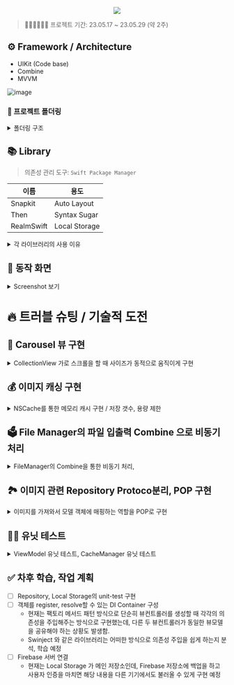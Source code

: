 <p align="center"><img src="https://github.com/qwerty3345/ios-closet-app/assets/59835351/f178579f-666d-48eb-b356-ea4e9bd8600b"></p>

> 🏃🏻🏃🏻‍♂️💨 프로젝트 기간: 23.05.17 ~ 23.05.29 (약 2주)

## ⚙️ Framework / Architecture

- UIKit (Code base)
- Combine
- MVVM

![image](https://github.com/qwerty3345/ios-closet-app/assets/59835351/beff5976-13e0-45d4-9769-3812d3814317)


### 📂 프로젝트 폴더링
<details>
<summary>폴더링 구조</summary>

```
├── Application
│   ├── AppDelegate.swift
│   ├── SceneDelegate.swift
│   └── DIContainer.swift
├── Data
│   ├── Model
│   │   ├── ClothesEntity.swift
│   │   ├── CoreDataModels.xcdatamodeld
│   │   │   └── CoreDataModels.xcdatamodel
│   │   │       └── contents
│   │   └── StyleEntity.swift
│   ├── Repository
│   │   ├── Common
│   │   │   ├── ImageFetchableRepository.swift
│   │   │   └── RepositoryError.swift
│   │   ├── StyleRepository.swift
│   │   └── ClothesRepository.swift
│   └── Storage
│       ├── ImageFileStorage.swift
│       └── RealmStorage.swift
├── Model
│   ├── Protocol
│   │   └── ImagableModel.swift
│   ├── Clothes.swift
│   ├── ClothesCategory.swift
│   ├── ClothesList.swift
│   ├── SortBy.swift
│   ├── Style.swift
│   └── WeatherType.swift
├── Utils
│   ├── Extensions
│   ├── HapticManager.swift
│   ├── ImageCacheManager.swift
│   └── PhotoPicker.swift
├── View
│   ├── Protocol
│   │   ├── Highlightable.swift
│   │   ├── ReusableView.swift
│   │   └── ShadowableCellType.swift
│   ├── Clothes
│   │   ├── AddClothesCell.swift
│   │   ├── CarouselFlowLayout.swift
│   │   ├── ClothesCarouselCell.swift
│   │   ├── ClothesCategoryHeaderView.swift
│   │   ├── ClothesCell.swift
│   │   ├── ClothesDetail
│   │   │   ├── AddPhotoButton.swift
│   │   │   ├── ClothesCategoryPickerView.swift
│   │   │   └── PhotoHandlingView.swift
│   │   └── Filter
│   │       ├── FilterCell.swift
│   │       └── FilterTitleHeaderView.swift
│   ├── Home
│   │   └── InfoView.swift
│   └── Style
│       ├── StyleAddClothesCell.swift
│       ├── StyleCell.swift
│       └── StyleDetailCell.swift
├── ViewController
│   ├── MainTabBarController.swift
│   ├── HomeController.swift
│   ├── Clothes
│   │   ├── ClothesController.swift
│   │   ├── ClothesDetailController.swift
│   │   └── ClothesFilterController.swift
│   └── Style
│       ├── StyleAddClothesController.swift
│       ├── StyleController.swift
│       └── StyleDetailController.swift
└── ViewModel
    ├── ClothesDetailViewModel.swift
    ├── ClothesViewModel.swift
    ├── StyleDetailViewModel.swift
    └── StyleViewModel.swift
```
</details>

## 📚 Library

> 의존성 관리 도구: `Swift Package Manager`
> 

| 이름 | 용도 |
| --- | --- |
| Snapkit | Auto Layout |
| Then | Syntax Sugar |
| RealmSwift | Local Storage |

<details>
<summary>각 라이브러리의 사용 이유</summary>
  
### 🫰 Snapkit

- Code UI 구현 시 중복된 코드를 줄이고 더 명시적으로 레이아웃을 잡기 위해 사용하였습니다.

### ✨ Then

- 주로 UI Component를 초기화할 때 작성하는 즉시 실행 클로저의 보일러플레이트를 줄이기 위해 사용하였습니다.

```swift
// 이런 형태의 클로저 즉시 실행 코드를
let label1: UILabel = {
  let label = UILabel()
  label.text = "레이블"
  return label
}()

// 이렇게 간단히 작성할 수 있었습니다.
let label2 = UILabel().then {
  $0.text = "레이블"
}
```

### 💽 RealmSwift

- 로컬 저장을 위해 사용하였습니다.
- 비교적 간단한 코드로 구현, 유지보수 할 수 있다는 장점과, 
  SQLite, CoreData와 비교해서 속도가 빠르다는 장점이 있어 선택하였습니다.
![realm](https://github.com/qwerty3345/ios-closet-app/assets/59835351/6a1a658f-695b-4151-9891-c10d7d168853)

- 단점: 하나의 스레드에서 작업해야 합니다. (충돌이 발생할 수 있습니다.)
</details>
  
## 📱 동작 화면

<details>
<summary>Screenshot 보기</summary>

> 초기 실행

![초기실행_홈화면](https://github.com/qwerty3345/ios-closet-app/assets/59835351/815b7671-eeb3-4ee6-ba39-89f32a8287c5)

> 옷 목록 - 사용자가 저장한 옷들을 가져와서 Carousel형태로 보여줍니다.

![옷_목록_화면](https://github.com/qwerty3345/ios-closet-app/assets/59835351/3059c254-e3f8-4abf-8c12-b6dac2c2014f)

> 옷 필터 검색 - 정렬/카테고리 등 필터를 적용해서 검색할 수 있습니다.

![옷_필터검색_화면](https://github.com/qwerty3345/ios-closet-app/assets/59835351/0ba0413c-f6d9-4764-8f13-f8c8385a71d2)

> 옷 상세보기/편집 - 옷 정보를 자세히 조회하거나 편집 / 추가 할 수 있습니다.

![옷_상세보기_추가_화면](https://github.com/qwerty3345/ios-closet-app/assets/59835351/bfe359bf-d1d9-4280-a069-512f01341b25)

> 옷 추가 카메라 권한 - 옷 추가 시 카메라를 선택하면 유저에게 카메라 권한을 요청하고, 권한이 없으면 설정 화면으로 이동하게 유도합니다.

![옷_추가_카메라_권한](https://github.com/qwerty3345/ios-closet-app/assets/59835351/e05b7868-d8d1-4077-9ed4-c7c87d98b2f3)

> 스타일 목록 - 사용자가 저장한 스타일을 가져와서 보여줍니다.

![스타일_목록_화면](https://github.com/qwerty3345/ios-closet-app/assets/59835351/0e643e6d-bfec-4266-bd37-00dc7e869257)

> 스타일 상세보기/편집 - 각 카테고리의 옷을 스타일에 편집 / 추가 할 수 있습니다.

![스타일_상세_화면](https://github.com/qwerty3345/ios-closet-app/assets/59835351/258cef4c-68c1-4756-a962-5db2b50a15ea)

> 삭제 기능 (메뉴) - 옷과 스타일을 각각 꾹 눌러서 삭제할 수 있습니다.

![삭제_기능](https://github.com/qwerty3345/ios-closet-app/assets/59835351/d12484ac-063a-4f70-ac06-e8668ba1aa67)

</details>


# 🔥 트러블 슈팅 / 기술적 도전

## 🎠 Carousel 뷰 구현

<details>
<summary>CollectionView 가로 스크롤을 할 때 사이즈가 동적으로 움직이게 구현</summary>

### 배경
    
> 이런 형태의 Carousel View를 구현해야 했음
> ![image](https://github.com/qwerty3345/ios-closet-app/assets/59835351/4c468ca4-a24c-4a5c-b6d9-8444dabf5f90)

- 초기엔 컬렉션뷰의 컴포지셔널 레이아웃으로 구성하였으나, 특정 셀의 크기를 키우며 자연스럽게 애니메이션을 주는 커스텀을 하기가 쉽지 않았음.
    - orthogonal 방식으로 툭툭 다음으로 넘어가게 구현하는 것은 쉬웠지만, 사용자의 스크롤에 따라 사이즈를 자연스럽게 키우고 줄이는 형태의 구현이 쉽지 않았음. 
    > CompositionalLayout에서 `contentOffset`와, 사이즈를 조절할 중앙에 있는 `cell`을 정확히 가져오는 것을 실패함. 
    
### 1차 구현
- FlowLayout을 커스텀해서 사용하기로 결정. Library 를 해체해보면서 필요한 부분만 뽑아서 따로 CarouselFlowLayout이라는 Custom Class 를 만듬
    - [UPCarouselFlowLayout](https://github.com/zepojo/UPCarouselFlowLayout) 을 참고
- 전체의 틀을 보면 각 상의/하의/… 의 섹션의 가로 스크롤 형태가 반복 되기에 컬렉션뷰의 셀로 구성하고
해당 셀 내부에 가로로 Carousel 레이아웃의 컬렉션뷰가 들어가 있는 중첩 컬렉션뷰의 형태
![EasyCloset 관련 001](https://github.com/qwerty3345/ios-closet-app/assets/59835351/3f650c9a-3218-4388-981d-9ee426fcaaec)

<details>
<summary>CaroselFlowLayout 코드</summary>
    
```swift
final class CarouselFlowLayout: UICollectionViewFlowLayout {
  
  private var sideItemScale: CGFloat = 0.6
  private var spacing: CGFloat = 40
  
  // collectionView의 크기
  private var size: CGSize = .zero
  
  // 처음 컬렉션 뷰가 나타날 때 호출되거나 레이아웃을 명시적 혹은 암묵적으로 무효화했을 때 호출
  override func prepare() {
    super.prepare()

    let currentSize = collectionView?.bounds.size ?? .zero
    if currentSize != size {
      self.setupCollectionView()
      self.updateLayout()
      self.size = currentSize
    }
  }
  
  private func setupCollectionView() {
    guard let collectionView = collectionView else { return }
    // 컬렉션뷰의 스크롤 감속 속도를 설정
    if collectionView.decelerationRate != .fast {
      collectionView.decelerationRate = .fast
    }
  }
  
  private func updateLayout() {
    guard let collectionView = collectionView else { return }
    
    let collectionSize = collectionView.bounds.size
    
    let horizontalInset = (collectionSize.width - self.itemSize.width) / 2
    self.sectionInset = UIEdgeInsets.init(top: 0, left: horizontalInset,
                                          bottom: 0, right: horizontalInset)
    
    let scaledItemOffset = (self.itemSize.width - self.itemSize.width * self.sideItemScale) / 2
    self.minimumLineSpacing = self.spacing - scaledItemOffset
  }
  
  // 매번 레이아웃을 업데이트 하도록 설정 (기본값은 false)
  override func shouldInvalidateLayout(forBoundsChange newBounds: CGRect) -> Bool {
    return true
  }
  
  // 각 아이템의 레이아웃 속성
  override func layoutAttributesForElements(in rect: CGRect) -> [UICollectionViewLayoutAttributes]? {
    return super.layoutAttributesForElements(in: rect)?.compactMap { self.transform($0) }
  }
  
  // 각 아이템의 레이아웃 속성 변환
  private func transform(_ attributes: UICollectionViewLayoutAttributes) -> UICollectionViewLayoutAttributes {
    guard let collectionView = self.collectionView else { return attributes }
    
    let contentOffsetX = collectionView.contentOffset.x
    let normalizedCenter = attributes.center.x - contentOffsetX
    
    let maxDistance = self.itemSize.width + self.minimumLineSpacing
    // 아이템의 중앙과 컬렉션 뷰의 중앙 사이의 거리를 계산
    let distance = min(abs(collectionView.center.x - normalizedCenter), maxDistance)
    let ratio = (maxDistance - distance) / maxDistance // 거리에 따른 scale 비율
    
    // 거리에 따라 아이템의 스케일(비율로) 계산
    let scale = ratio * (1 - self.sideItemScale) + self.sideItemScale
    attributes.alpha = 1
    // 아이템의 크기와 위치 변형
    attributes.transform3D = CATransform3DScale(CATransform3DIdentity, scale, scale, 1)
    attributes.zIndex = Int(scale * 10)
    
    return attributes
  }
  
  // 스크롤이 끝나려는 시점에 호출, 스크롤이 멈출 위치를 제어
  override func targetContentOffset(forProposedContentOffset proposedContentOffset: CGPoint,
                                    withScrollingVelocity velocity: CGPoint) -> CGPoint {
    guard let collectionView = collectionView,
          collectionView.isPagingEnabled == false,
          let layoutAttributes = self.layoutAttributesForElements(in: collectionView.bounds) else {
      return super.targetContentOffset(forProposedContentOffset: proposedContentOffset)
    }
    
    let midSide = collectionView.bounds.size.width / 2
    // 컬렉션뷰의 중앙지점에 제안된 오프셋의 중앙 지점을 더해 새로운 중앙 지점을 계산
    let proposedContentOffsetCenter = proposedContentOffset.x + midSide
    
    let closest = layoutAttributes.min {
      abs($0.center.x - proposedContentOffsetCenter) < abs($1.center.x - proposedContentOffsetCenter)
    } ?? UICollectionViewLayoutAttributes()

    let targetContentOffset = CGPoint(x: floor(closest.center.x - midSide), y: proposedContentOffset.y)
    
    return targetContentOffset
  }
}
```       

</details>
                                                                      
### 2차 문제 상황
- 기존의 FlowLayout을 커스텀한 버전도 동작은 잘 되었지만, 중첩 컬렉션뷰의 특성 상 코드의 흐름이 알기 어려워지고 컬렉션뷰 -> 셀 -> 컬렉션뷰 -> 셀 의 형태였기 때문에 데이터의 흐름도 깊어지는 단점이 발생했음
- 이전에는 Compositional Layout 으로 구현하려다 실패한 Carousel 구현을 다시 한 번 시도 해 보기로 결정
  > 포기 지점: Compositional Layout 으로는 중첩 형태를 구현해서 contentOffset을 출력해도 x축의 좌표를 알아낼 수 없었음. 
- Compositional Layout은 비교적 최근에 공개된 API이기 때문에 Reference를 찾기 어려웠음.
- 그러다 `visibleItemsInvalidationHandler` 를 알게 되어서 다시 한 번 도전함
    > 공식문서: A closure called before each layout cycle to allow modification of the items in the section immediately before they’re displayed.
    > 항목이 표시되기 직전에 섹션의 항목을 수정할 수 있도록 각 레이아웃 주기 전에 호출되는 클로저입니다.
    > https://developer.apple.com/documentation/uikit/nscollectionlayoutsection/3199096-visibleitemsinvalidationhandler

## 최종 구현 - CompositionalLayout에 적용
- 아래와 같이 `visibleItemsInvalidationHandler` 에 적용함으로서 offset를 가져올 수 있었고, 
- 현재 표시되고 있는 visibleItems의 정보를 가져옴으로서 셀 아이템들의 중심부로부터의 거리를 계산 해 tranform을 적용할 수 있었음.
- 덕분에 중첩 컬렉션뷰를 사용하지 않을 수 있어 Carousel의 행에 해당했던 CarouselCell를 삭제할 수 있었고, 뷰간 데이터의 흐름이 명확해지는 장점이 발생.

![EasyCloset 관련 003](https://github.com/qwerty3345/ios-closet-app/assets/59835351/88ccc209-dacf-4b00-94d9-6ffcf3e38998)
    
```swift 
 /// Carousel 을 적용하기 위해 셀 아이템에 중심부 부터의 거리를 계산 해 transform 을 적용
private func setupCollectionViewCarousel(to section: NSCollectionLayoutSection) {
  section.visibleItemsInvalidationHandler = { visibleItems, offset, environment in
    
    // 헤더가 아닌 셀 아이템들
    let cellItems = visibleItems.filter {
      $0.representedElementKind != UICollectionView.elementKindSectionHeader
    }
    let containerWidth = environment.container.contentSize.width
    
    cellItems.forEach { item in
      let itemCenterRelativeToOffset = item.frame.midX - offset.x
      
      // 셀이 컬렉션 뷰의 중앙에서 얼마나 떨어져 있는지
      let distanceFromCenter = abs(itemCenterRelativeToOffset - containerWidth / 2.0)
      
      // 셀이 커지고 작아질 때의 최대 스케일, 최소 스케일
      let minScale: CGFloat = 0.7
      let maxScale: CGFloat = 1.0
      let scale = max(maxScale - (distanceFromCenter / containerWidth), minScale)
      
      item.transform = CGAffineTransform(scaleX: scale, y: scale)
    }
  }
}
```

</details>

## 💰 이미지 캐싱 구현

<details>
<summary>NSCache를 통한 메모리 캐시 구현 / 저장 갯수, 용량 제한</summary>

### 배경
- 이미지 로딩 프로세스는 아래와 같음
    1. id값을 바탕으로 메모리 Cahche 에서 이미지를 가져오려고 시도
        - 있으면 → return
    2. 없으면 FileManager 에서 download 하고 return
        - 동시에 메모리 Cache에 저장
- 초기에 아래 코드처럼 단순히 Image Caching 매니저를 구현하였으나, 문제점이 떠오름
- NSCache가 내부적으로 처리를 해주겠지만, 혹시나 캐싱으로 저장되는 이미지가 너무 크거나 저장되는 이미지의 갯수가 너무 많다면?
- NSCache가 알아서 삭제해주는 정책이 있다고는 하지만 메모리를 불필요하게 사용하는 상황이 발생하지 않을까?
- 아주 큰 용량의 이미지로 테스트 해본 결과, 앱이 허용하는 메모리 까지는 거의 끝없이 저장함.
    
```swift 
final class ImageCacheManager {
  
  // MARK: - Singleton
  static let shared = ImageCacheManager()
  
  private init() { }
  
  // MARK: - Properties
  
  private let cache = NSCache<NSString, UIImage>()
  
  // MARK: - Public Methods
  
  func get(for key: String) -> UIImage? {
    cache.object(forKey: key as NSString)
  }
  
  func store(_ value: UIImage, for key: String) {
    cache.setObject(value, forKey: key as NSString)
  }
  
}
```

> NSCache에 대해 좀 더 깊이 학습하며 리팩터링 하기로 결정함

### 문제 해결을 위한 NSCache에 대한 학습
1. Thread Safe 할까? 
- Thread Safe 하다!
> 출처: 공식문서
> You can add, remove, and query items in the cache from different threads without having to lock the cache yourself.

    
2. NSCache 의 내부는 어떻게 생겼을까?
- 공식 문서의 내용 만으로는 이해에 한계가 있어 Swift Foundation 의 NSCache 코드를 뜯어봄
> 출처: https://github.com/apple/swift-corelibs-foundation/blob/main/Sources/Foundation/NSCache.swift
> 
- 내부적으로 NSLock을 사용해서 lock, unlock 을 해주기 때문에 thread safe 했던 것
```swift
open class NSCache<KeyType : AnyObject, ObjectType : AnyObject> : NSObject {
    private var _entries = Dictionary<NSCacheKey, NSCacheEntry<KeyType, ObjectType>>()
    private let _lock = NSLock()
    private var _totalCost = 0
    private var _head: NSCacheEntry<KeyType, ObjectType>?
```
- 또한 딕셔너리를 사용하지만, 내부의 `_entries` 의 value 인 `NSCacheEntry` 를 살펴보면 prev, next 를 가지는 `linkedList` 형태로 이루어져 있음! 

```swift
private class NSCacheEntry<KeyType : AnyObject, ObjectType : AnyObject> {
    var key: KeyType
    var value: ObjectType
    var cost: Int
    var prevByCost: NSCacheEntry?
    var nextByCost: NSCacheEntry?
    init(key: KeyType, value: ObjectType, cost: Int) {
        self.key = key
        self.value = value
        self.cost = cost
    }
}
```

3. NSCache가 딕셔너리와 다르게 키 값을 복사하지 않는다는 말에 대해?
- 이 부분도 의문이 들었지만, 내부 코드를 뜯어보니 조금은 이해되었음.
- 복사하지 않고 참조한다 = 참조 타입만 사용할 수 있다 = AnyObject로 구현해야 한다
- 그래서 key로 struct 타입인 String, Int 등은 사용하지 못하기에 브릿징을 통해 NSString 등으로 키값을 지정해줘야 했던 것.

```swift
open class NSCache<KeyType : **AnyObject**, ObjectType : AnyObject> : NSObject {
```

```swift
open func setObject(_ obj: ObjectType, forKey key: KeyType, cost g: Int) {
    let g = max(g, 0) // costLimit을 지정하지 않으면 기본은 0임.
    let keyRef = NSCacheKey(key)
```

```swift
fileprivate class NSCacheKey: NSObject {
    var value: AnyObject
    init(_ value: AnyObject) {
        self.value = value
        super.init()
    }
```

- 참조 타입 키값을 wrapping 하는 방식으로 NSCacheKey 로 저장하는 것을 알 수 있었음.

	
4. countLimit, totalCostLimit
- countLimit으로 저장 갯수의 제한을 줄 수 있고,totalCostLimit으로 저장의 비용의 가중치를 부여해 특정 비용만큼 저장될 수 있게 할 수 있음.
주의해야 할 점은, 해당 수치들로 줄 수 있는 제약은 imprecise/not strict 정확하지 않을 수 있다라고 되어 있었고,
또한 저장 시 cost를 지정 해 주지 않으면 totalCostLimit를 지정했더라도 기본 cost는 0이기 때문에 적용되지 않는 문제가 있을 수 있음.

```swift 
open class NSCache<KeyType : AnyObject, ObjectType : AnyObject> : NSObject {

  private var _totalCost = 0

  open var totalCostLimit: Int = 0 // limits are imprecise/not strict
  open var countLimit: Int = 0 // limits are imprecise/not strict

  
  open func setObject(_ obj: ObjectType, forKey key: KeyType) {
    setObject(obj, forKey: key, cost: 0)
  }
  
  open func setObject(_ obj: ObjectType, forKey key: KeyType, cost g: Int) {
    let g = max(g, 0)
    let keyRef = NSCacheKey(key)
```

5. 캐싱이 지워지는 것에 대한 체크
> 갯수 제한, 용량 제한을 구현한 `ImageCacheManager` 에 해당 방식으로 캐싱이 삭제되는 것을 확인할 수 있었음.

```swift
extension ImageCacheManager: NSCacheDelegate {
  func cache(_ cache: NSCache<AnyObject, AnyObject>, willEvictObject obj: Any) {
    print("\(obj as? UIImage) 정보가 캐시에서 지워진다.")
  }
}
```

### 결국 내린 결론,

갯수에 대한 제한은 줄 수 있음. 
또한, 저장되는 각 이미지에 용량에 따라 차등적인 CostLimit을 줌으로서 
각 데이터나 총 저장되는 용량에 대한 제한을 간접적으로 줄 수 있음. 

```swift
open var totalCostLimit: Int = 0 // limits are imprecise/not strict
```

주석에 달려있듯이 정확하진 않다고 하긴 하지만, 사용해볼 수 있을 것 같다!

### 최종 구현
- 최종 리팩터링한 ImageCacheManager
- countLimit, totalCostLimit를 통해 캐싱 갯수 제한과 저장 용량 제한을 주었음

```swift
final class ImageCacheManager {
  
  // MARK: - Constants
  
  private enum Constants {
    static let initialByteLimit = 200 * megaByteUnit // 초기 제약: 200메가바이트
    static let kiloByteUnit = 1024
    static let megaByteUnit = 1024 * 1024
  }
  
  // MARK: - Singleton
  
  static let shared = ImageCacheManager()
  
  private init() {
    cache.countLimit = countLimit
    cache.totalCostLimit = byteLimit
  }
  
  // MARK: - Properties
  
  private let cache = NSCache<NSString, UIImage>()
  
  // 총 100개 까지만 캐싱함
  var countLimit = 100 {
    didSet { cache.countLimit = countLimit }
  }
  // 메모리 캐싱 시의 용량 제약 (기본값: 200메가바이트)
  var byteLimit: Int = Constants.initialByteLimit {
    didSet { cache.totalCostLimit = byteLimit }
  }
  var megaByteLimit: Int {
    get { byteLimit / Constants.megaByteUnit }
    set { byteLimit = newValue * Constants.megaByteUnit }
  }
  var kiloByteLimit: Int {
    get { byteLimit / Constants.kiloByteUnit }
    set { byteLimit = newValue * Constants.kiloByteUnit }
  }
  
  // MARK: - Public Methods
  
  func get(for id: UUID) -> UIImage? {
    cache.object(forKey: id.uuidString as NSString)
  }
  
  func store(_ value: UIImage, for id: UUID) {
    let bytesOfImage = value.pngData()?.count ?? 0
    cache.setObject(value, forKey: id.uuidString as NSString, cost: bytesOfImage)
  }
  
  func removeAll() {
    cache.removeAllObjects()
  }
}
```

> 테스트 결과 아쉬운 점은, UIImage 의 실제 이미지 사이즈를 측정하는 것이 쉽지 않았음.
> 
- 처음엔`jpegData(compressionQuality: 1.0).count` 으로 측정 했는데, jpeg 으로 변환 한 후의 data 사이즈를 측정하는 것이기에 실제 데이터 자체의 용량과는 차이가 있었음.
- 콜라쥬 등을 처리하기 위해 배경 색상을 날려줘야 하기 때문에,
이미지 저장을 png 로 해야 해서 png 로 저장하고 png 로 이미지 데이터를 계산하니 어느 정도 일치 해서 구현을 끝냄

> 주의해야 할 점은, cost를 지정하지 않으면 기본 값은 0 이기 때문에 costLimist 을 걸어주더라도 저장할 때 setObject에서 cost 를 지정하지 않는다면 무한히 캐싱이 저장될 수 있다.
> 
- NSCache는 캐시 히트에 따른 처리까지는 제공하지 않지만, 애초에 디스크 캐싱이 아닌, 메모리 캐싱이기에 더 가벼운 관점으로 접근해도 별 문제 없다고 판단됐음
</details>
    
## 🗳️ File Manager의 파일 입출력 Combine 으로 비동기 처리

<details>
<summary>FileManager의 Combine을 통한 비동기 처리, </summary>

### 배경
- 사용자가 추가한 옷의 이미지를 로컬에 파일로 저장하기 위해 FileManager를 사용
- 아래와 같이 처음에 구현한 FileManger 코드에서는 이미지를 가져올 때 파일 입출력을 main Thread 에서 그냥 돌리고 있었음
- 이미지가 크거나, 여러 요청이 동시 다발적으로 들어오게 되면 경우에는 문제가 발생할 수 있을 것이라 판단

```swift!
func save(image: UIImage, id: UUID) throws {
  guard let data = image.pngData(),
        let filePath = filePath(of: id) else { return }
  try data.write(to: filePath)
}

func load(withID id: UUID) -> UIImage? {
  guard let filePath = filePath(of: id) else { return nil }
  do {
    let data = try Data(contentsOf: filePath)
    return UIImage(data: data)
  } catch {
    return nil
  }
}
...
```

### 1차 리팩터링 - Completion Handler 방식으로 변경

- DispatchQueue의 global() 큐를 통해 백그라운드 스레드에서 돌리고, 결과값을 completion Handler 에서 처리하게끔 변경함
- write 작업은 `qos: .utility` 로 지시하고, read 작업은 기본 qos로 지시함

```swift
func save(image: UIImage, id: UUID, completion: ((FileManagerError?) -> Void)? = nil) {
    guard let data = image.pngData(),
          let filePath = filePath(of: id) else { return }

    DispatchQueue.global(qos: .utility).async {
      do {
        try data.write(to: filePath)
        completion?(nil)
      } catch {
        completion?(.failToWrite(error: error))
      }
    }
  }

  func load(withID id: UUID, completion: @escaping (UIImage?) -> Void) {
    guard let filePath = filePath(of: id) else {
      completion(nil)
      return
    }

    DispatchQueue.global().async {
      do {
        let data = try Data(contentsOf: filePath)
        let image = UIImage(data: data)
        completion(image)
      } catch {
        completion(nil)
      }
    }
  }
...
```

### 2차 문제 발생
- 그러나 이렇게 활용한다면… 데이터 배열을 받아와서 각각의 데이터에 이미지를 매핑해주고, 여러 이미지의 로딩이 다 완료되었을 때의 시점에 대해 completion 처리를 하기 위해서 아래와 같이 복잡하게 로직을 작성해야 했음.
    > DispatchGroup을 이용해서, 모든 비동기 작업이 완료되었을 때 completion을 호출하도록 처리.
- 이렇게 했을 때는 기존의 ViewModel 에서 사용자 입력 이벤트에 대해 Combine으로 바인딩 한 부분과도 잘 맞지 않고, 코드가 직관적이지 않아지는 단점이 발생함.
    > Combine으로 리팩터링 해보기로 결정

```swift
// Repository 에서 Clothes 목록을 가져오는 메서드
func fetchClothesList(completion: @escaping (ClothesList?) -> Void) {
    guard let realm = realm else {
      completion(nil)
      return
    }
 
    // Realm 에서 먼저 데이터를 가져오고,
    let clothesEntities = realm.objects(ClothesEntity.self)
    var clothesList = ClothesList(clothesByCategory: [:])

    let dispatchGroup = DispatchGroup()
    let serialQueue = DispatchQueue(label: "serialQueue")

    clothesEntities.forEach { entity in
      var model = entity.toModelWithoutImage()

      dispatchGroup.enter()

      // 각각의 옷 모델에 image를 매핑해준다.
      ImageFileStorage.shared.load(withID: model.id) { image in
        if let image = image {
          model.image = image
        }
        // 딕셔너리에 동시 접근 때문에 발생하는 문제를 serialQueue로 방지
        serialQueue.async {
          clothesList.clothesByCategory[model.category, default: []].append(model)
        }
        dispatchGroup.leave()
      }
    }

    // 모든 이미지의 로딩이 완료된 시점을 dispatchGroup으로 notify 함.
    dispatchGroup.notify(queue: .main) {
      completion(clothesList)
    }
  }
```

### 2차 리팩터링 - Combine 으로 리팩터링

1. 이미지를 로컬 파일에서 가져오는 로직을 Combine으로 구현
> Future를 사용한 이유: 한 번 값을 내밷고 바로 종료되는 것이 적합한 동작이라 판단했기 때문에.
> 공식문서: `A publisher that eventually produces a single value and then finishes or fails.`

```swift 
// ImageFileManager 의 이미지를 로딩하는 부분을 Combine으로 리팩터링
func load(withID id: UUID) -> AnyPublisher<UIImage, FileManagerError> {
return Future { promise in
  guard let filePath = self.filePath(of: id) else {
    promise(.failure(.invalidFilePath))
    return
  }

  do {
    let data = try Data(contentsOf: filePath)
    guard let image = UIImage(data: data) else {
      promise(.failure(.invalidData))
      return
    }
    promise(.success(image))
  } catch {
    promise(.failure(.failToWrite(error: error)))
  }
}
.receive(on: DispatchQueue.global())
.eraseToAnyPublisher()
}
```

2. Storage에서 모델을 가져오고 이미지를 매핑하는 로직 Combine으로 리팩터링
- `realm` 에서 먼저 entity 를 로딩하여 model 로 매핑 한 후, 
    `ImageFileManager`에서 이미지를 로딩하여 넣어주고 반환하는 
    `ClothesStorage`의 로직을 Combine으로 리팩터링

```swift
// ClothesStorage에서 리스트를 받아오는 부분
func fetchClothesList() -> AnyPublisher<ClothesList, StorageError> {
  return Future { [weak self] promise in
    guard let self = self else { return }

    guard let realm = self.realm else {
      promise(.failure(.realmNotInitialized))
      return
    }

    // 반영한 모델들을 다 합한 결과를 future로 내뱉음.
    let clothesEntities = realm.objects(ClothesEntity.self)
    var clothesList = ClothesList(clothesByCategory: [:])
    let clothesModelsWithoutImage = clothesEntities.map { $0.toModelWithoutImage() }

    // ImageFileStorage를 호출해 이미지를 로딩해서 clothes에 넣는 것을 처리하는 Publisher들
    let clothesWithImagePublishers: [AnyPublisher<Clothes, Never>] = clothesModelsWithoutImage.map { model in
      ImageFileStorage.shared.load(withID: model.id)
        .replaceError(with: UIImage())
        .map { image in
          var clothes = model
          clothes.image = image
          return clothes
        }
        .eraseToAnyPublisher()
    }

    // 위에서 만든 단일의 Clothes를 방출하는 여러 Publisher들을 모아서 [Clothes] 를 방출하는 하나의 Publisher로 만듬
    Publishers.MergeMany(clothesWithImagePublishers)
      .collect()
      .eraseToAnyPublisher()
      .sink { clothesArray in
        // 이미지가 모두 반영 된 ClothesList
        let clothesList = clothesArray.toClothesList()
        promise(.success(clothesList))
      }
      .store(in: &cancellables)
  }
  .eraseToAnyPublisher()
}
```

3. 메서드 분리
> ClothesStorage 내부의 combine 결합 로직이 커져서 메서드로 분리함

```swift
func fetchClothesList() -> AnyPublisher<ClothesList, StorageError> {
  return Future { [weak self] promise in
    guard let self = self else { return }
    
    guard let realm = realm else {
      promise(.failure(.realmNotInitialized))
      return
    }
    
    // 반영한 모델들을 다 합한 결과를 future로 내뱉음.
    let clothesEntities = Array(realm.objects(ClothesEntity.self))
    let clothesModelsWithoutImage = clothesEntities.map { $0.toModelWithoutImage() }
    
    addingImagePublishers(to: clothesModelsWithoutImage)
      .sink { clothesModels in
        // 이미지가 모두 반영 된 ClothesList
        let clothesList = clothesModels.toClothesList()
        promise(.success(clothesList))
      }
      .store(in: &cancellables)
  }
  .eraseToAnyPublisher()
}

private func addingImagePublishers(to clothesModels: [Clothes]) -> AnyPublisher<[Clothes], Never> {
  // ImageFileStorage를 호출해 이미지를 로딩해서 clothes에 넣는 것을 처리하는 Publisher들
  let clothesWithImagePublishers: [AnyPublisher<Clothes, Never>] = clothesModels.map { model in
    ImageFileStorage.shared.load(withID: model.id)
      .replaceError(with: UIImage())
      .map { image in
        var clothes = model
        clothes.image = image
        return clothes
      }
      .eraseToAnyPublisher()
  }
  
  // 위에서 만든 단일의 Clothes를 방출하는 여러 Publisher들을 모아서 [Clothes] 를 방출하는 하나의 Publisher로 만듬
  return Publishers.MergeMany(clothesWithImagePublishers)
    .collect()
    .eraseToAnyPublisher()
}
```
</details>
    
## 🏞️ 이미지 관련 Repository Protoco분리, POP 구현

<details>
<summary>이미지를 가져와서 모델 객체에 매핑하는 역할을 POP로 구현</summary>

### 배경
- Repository는 Realm, FileManager의 각 Storage들을 갖고 데이터를 처리함 
    현재 프로젝트에는 `ClothesRepository`, `StyleRepository` 두 Repository가 존재.
- StyleRepository 를 구현하던 중, Style 들을 가져올 때 각 스타일 내부에 있는 Clothes 객체에 이미지를 로딩해서 매핑해줘야 하는 작업이 똑같이 필요했음
    > Q. ClothesRepository에서 가져오면 되는 것 아닌가?
        - A. 조금 비효율적인 면이 존재할 수 있지만, 사용되는 Scene이 전혀 다르기 때문에 각각의 Repository가 별개로 동작하는 것이 더 적절하겠다고 생각했기에 별도로 구현하였고 필연적으로 중복 코드가 발생함.
- 공통되는 부분: **“이미지를 가져와서 로딩하는 부분”**
    - `ImageCacheManager`, `ImageFileStorage` 프로퍼티와 이미지를 Clothes 객체에 매핑해주는 부분을 프로토콜로 추상화하여 POP로 구현하기로 결정

### ImageFetchable POP 구현

- 아래처럼 이미지를 매핑 해 주는 부분을 protocol extension 으로 구현함.
    - 하지만 이런 방식은 오직 Clothes 에만 이미지를 매핑할 수 있으므로, 이미지를 매핑 받을 수 있는 protocol 타입을 정의하여 제네릭으로 차후 다른 모델 객체들도 이미지를 매핑할 수 있게 만들어주고 싶었음
    - → 이미지를 불러올 때 필요한 정보는 id값과 image 프로퍼티 두 가지만 필요하기에 해당 부분을 protocol 로 분리하여 여러 모델타입에 이미지를 매핑할 수 있게 구현하기로 결정

```swift
protocol ImageFetchable {
  var imageCacheManager: ImageCacheManager { get }
  var imageFileStorage: ImageFileStorageProtocol { get }
  func addingImages(to clothesModels: [Clothes]) -> AnyPublisher<[Clothes], Never>
}

extension ImageFetchable {
  var imageCacheManager: ImageCacheManager { .shared }
  var imageFileStorage: ImageFileStorageProtocol { ImageFileStorage.shared }

  func addingImages(to clothesModels: [Clothes]) -> AnyPublisher<[Clothes], Never> {
    let clothesWithImagePublishers: [AnyPublisher<Clothes, Never>] = clothesModels.map { model in
      if let image = imageCacheManager.get(for: model.id) {
        var clothes = model
        clothes.image = image
        return Just(clothes).eraseToAnyPublisher()
      }

      return imageFileStorage.load(withID: model.id)
        .replaceError(with: UIImage())
        .map { image in
          var clothes = model
          clothes.image = image
          return clothes
        }
        .eraseToAnyPublisher()
    }

    return Publishers.MergeMany(clothesWithImagePublishers)
      .collect()
      .eraseToAnyPublisher()
  }
}
```

### 최종 구현 - 여러 타입에 이미지를 매핑할 수 있게 구현

- 이미지를 매핑하는데 필요한 프로퍼티인 id, image만 분리하여 ImagableModel 이라는 프로토콜로 추상화함

```swift
protocol ImagableModel {
  var id: UUID { get }
  // 이미지를 매핑할 때 저장할 수 있어야 하므로 get set 둘 다 제약을 줌
  var image: UIImage? { get set }
}

// 이미지를 매핑할 모델 객체에 ImagbleModel 채택
struct Clothes: ImagableModel {
  let id: UUID
  var image: UIImage?
	...
}
```

- 아래처럼 `addingImages` 메서드에 `ImagableModel`로 제네릭을 줌으로서, 이미지를 가질 수 있는 (ImagebleModel을 채택한) 어떤 타입의 모델에 대해서도 매핑이 가능하게 되었음.

```swift
protocol ImageFetchableRepository {
  var imageCacheManager: ImageCacheManager { get }
  var imageFileStorage: ImageFileStorageProtocol { get }
  func addingImages<T: ImagableModel>(to imagableModels: [T]) -> AnyPublisher<[T], RepositoryError>
}

extension ImageFetchableRepository {
  var imageCacheManager: ImageCacheManager { .shared }
  
  // storage에 저장된 이미지가 아직 로딩되지 않은 모델들에 이미지를 추가해서 매핑해줌
  func addingImages<T: ImagableModel>(to imagableModels: [T]) -> AnyPublisher<[T], RepositoryError> {
    // 모델이 비어있으면 fail 반환
    guard imagableModels.isEmpty == false else {
      return Fail(error: RepositoryError.invalidData)
        .eraseToAnyPublisher()
    }
    
    let modelsWithImagePublishers = imagableModels.map { imagableModel in
			// 캐시에서 먼저 가져오도록 시도
      if let image = imageCacheManager.get(for: imagableModel.id) {
        var model = imagableModel
        model.image = image
        return Just(model)
          .setFailureType(to: RepositoryError.self)
          .eraseToAnyPublisher()
      }

			// 저장된 파일 스토리지에서 가져옴
      return imageFileStorage.load(withID: imagableModel.id)
        .replaceError(with: UIImage())
        .map { image in
          var model = imagableModel
          imageCacheManager.store(image, for: model.id) // 메모리 캐시에 저장
          model.image = image
          return model
        }
        .setFailureType(to: RepositoryError.self)
        .eraseToAnyPublisher()
    }
    
    return Publishers.MergeMany(modelsWithImagePublishers)
      .collect()
      .eraseToAnyPublisher()
  }
}
```

- Repository에서는 해당 ImageFetchable을 채택하고, 데이터를 받아온 후 `addingImages`를 호출 해주면 됨

```swift
final class ClothesRepository: ClothesRepositoryProtocol, ImageFetchableRepository {
	func fetchClothesList() -> AnyPublisher<ClothesList, RepositoryError> {
	  let clothesEntities = realmStorage.load(entityType: ClothesEntity.self)
	  let clothesModelsWithoutImage = clothesEntities.map { $0.toModelWithoutImage() }
	  return addingImages(to: clothesModelsWithoutImage)
	    .map { $0.toClothesList() }
	    .eraseToAnyPublisher()
	}
```
</details>
    
## 🧑‍🔬 유닛 테스트
    
<details>
<summary>ViewModel 유닛 테스트, CacheManager 유닛 테스트</summary>
    
### 배경
- 사용자의 액션의 로직을 담고 있는 ViewModel 의 unit-test 를 구현하고자 했음

### 유닛테스트를 위한 Mock Repository 구현

- ViewModel은 Repository에 의존하고 있으므로, 실제 Repository가 아닌 가상의 시나리오로 동작하는 Mock Repository를 구현하여 ViewModel을 테스트
    - Repository가 의존하고 있는 Storage 를 Mock으로 구현하여 Repository를 테스트 할 수도 있겠지만, 시간상 관계로 당장 급한 ViewModel부터 구현하기로 결정
    > 드디어 protocol 추상화, 의존성 주입이 빛을 발할 때가 되었다..!😲🥂
- 기존에 만들어놓은 Mock 객체들을 return 해주도록 구현함
    > 일단은 Repository가 성공의 시나리오만 발생시키도록 구현
    실패 시나리오가 필요할 시, 각 응답을 property 로 만들어 테스트 직전 원하는 결과를 주입시켜줄 수 있을 것 같았음
    > 

```swift
@testable import EasyCloset
import Combine

final class MockClothesRepository: ClothesRepositoryProtocol {
  func fetchClothesList() -> AnyPublisher<ClothesList, RepositoryError> {
    return Just(ClothesList.mocks)
      .setFailureType(to: RepositoryError.self)
      .eraseToAnyPublisher()
  }
  
  func save(clothes: Clothes) -> AnyPublisher<Void, RepositoryError> {
    return Just(())
      .setFailureType(to: RepositoryError.self)
      .eraseToAnyPublisher()
  }
  
  func removeAll() {
    return
  }
}
```

### ClothesViewModel 테스트

- 이처럼 `ClothesRepositoryProtocol` 를 구현한 `MockRepository`를 ViewModel 에 주입해서 `sut`를 초기화

```swift
final class ClothesViewModelTests: XCTestCase {
	var sut: ClothesViewModel!
  private var cancellables: Set<AnyCancellable>!
  
  override func setUpWithError() throws {
    let mockRepository = MockClothesRepository()
    sut = ClothesViewModel(repository: mockRepository)
    cancellables = []
  }
```

- clothes가 특정 카테고리의 clothes만 내보내는지 테스트
    > given, when, then 패턴을 사용

```swift
func test_clothes가_특정_카테고리의_clothes만_내보내는지_테스트() {
  // given
  let expectation = XCTestExpectation()
  let category = ClothesCategory.accessory
  
  // when
  sut.clothes(of: category)
    .sink { clothes in
      // then
      XCTAssertTrue(clothes.allSatisfy {
        $0.category == category
      })
      expectation.fulfill()
    }
    .store(in: &cancellables)
}
```

- 최신순 filter가 적용되는지 테스트

```swift
func test_최신순_filter가_적용되는지_테스트() {
  // given
  let categories = ClothesCategory.allCases
  sut.searchFilters.send([.sort(.new)])
  
  // 각각의 카테고리에 대한 expectation
  var expectations: [XCTestExpectation] = []
  
  categories.forEach { category in
    let expectation = XCTestExpectation(description: category.korean)
    expectations.append(expectation)
    
    // when
    sut.clothes(of: category)
      .sink { clothes in
        let sortedClothes = clothes.sorted(by: { $0.createdAt > $1.createdAt })
        
        // then
        XCTAssertEqual(clothes, sortedClothes)
        expectation.fulfill()
      }
      .store(in: &cancellables)
  }
}
```

- 계절 filter가 적용되는지 테스트

```swift
func test_계절_filter가_적용되는지_테스트() {
  // given
  let categories = ClothesCategory.allCases
  let weatherFilterType: WeatherType = .fall
  sut.searchFilters.send([.weather(weatherFilterType)])
  
  // 각각의 카테고리에 대한 expectation
  var expectations: [XCTestExpectation] = []
  
  categories.forEach { category in
    let expectation = XCTestExpectation(description: category.korean)
    expectations.append(expectation)
    
    // when
    sut.clothes(of: category)
      .sink { clothes in
        
        // then
        XCTAssertTrue(clothes.allSatisfy {
          $0.weatherType == weatherFilterType
        })
        expectation.fulfill()
      }
      .store(in: &cancellables)
  }
}
```

### 이미지 캐시매니저 유닛 테스트
- 메모리 캐시인 NSCache 를 활용한 `ImageCacheManager` 를 테스트
- 싱글턴 형태이긴 했지만, 메모리 캐시이기 때문에 각각의 케이스 후 removeAll 만 호출 해 주면 문제없이 테스트를 진행할 수 있을 것이라 판단
- 특히, 위에서 명시했던 갯수제한과 용량제한이 적절히 이뤄지는지를 테스트하고 싶었음
    > 다만, 해당 테스트가 반드시 성공하리라는 보장은 할 수 없었는데, 
    NSCache의 특성상 `countLimit`과 `totalCostLimit`이 제공하는 limit이 imprecise 하다고 명시되어 있었기 때문.
    다행히, 어느 정도까지는 예상한 대로 동작하는 것을 확인할 수 있었음
    > 
- 저장시 갯수제한이 적용되는지 확인
```swift 
func test_저장시_갯수제한이_적용되는지_확인() {
  // given
  let ids = (0...10).map { _ in UUID() }
  let countLimit = 3
  
  // when
  sut.countLimit = countLimit // 캐싱 저장 이미지 수를 3개로 제한
  ids.forEach { id in
    sut.store(UIImage(), for: id)
  }
  
  // then
  let storedImages = ids
    .compactMap { sut.get(for: $0) }

  // 갯수 제한을 준 갯수보다 같거나 적게 저장되었는지 확인
  XCTAssertGreaterThanOrEqual(countLimit, storedImages.count)
}
```

- 저장시 용량제한이 적용되는지 확인
    - SF Symbol의 기본 이미지 5장을 저장하려고 시도하며,
    - 5장의 이미지 중 가장 작은 용량 * 3 으로 제약을 줌

```swift 
func test_저장시_용량제한이_적용되는지_확인() {
  // given
  let images = [
    UIImage(systemName: "pencil")!,
    UIImage(systemName: "pencil.slash")!,
    UIImage(systemName: "pencil.circle")!,
    UIImage(systemName: "pencil.circle.fill")!,
    UIImage(systemName: "pencil.line")!
  ]
	// 가장 작은 이미지 용량
  let imageDataSize = images.compactMap { $0.pngData()?.count }.min() ?? 0
  let ids = (0..<5).map { _ in UUID() }
  
  // when
  sut.byteLimit = imageDataSize * 3 // 대략 이미지 3개 정도의 사이즈만큼 용량 제한을 줌
  zip(images, ids).forEach { image, id in
    sut.store(image, for: id)
  }
  
  // then
  let storedImages = ids
    .compactMap { sut.get(for: $0) }

  // 용량 제한을 준 3개로 주었기에, 그보다 같거나 적게 저장되었는지 확인
  XCTAssertGreaterThanOrEqual(3, storedImages.count)
}
```
</details>
    
## ✅ 차후 학습, 작업 계획
- [ ] Repository, Local Storage의 unit-test 구현
- [ ] 객체를 register, resolve할 수 있는 DI Container 구성
    - 현재는 팩토리 메서드 패턴 방식으로 단순히 뷰컨트롤러를 생성할 때 각각의 의존성을 주입해주는 방식으로 구현했는데, 다른 두 뷰컨트롤러가 동일한 뷰모델을 공유해야 하는 상황도 발생함.
    - Swinject 와 같은 라이브러리는 어떠한 방식으로 의존성 주입을 쉽게 하는지 분석, 학습 예정
- [ ] Firebase 서버 연결
    - 현재는 Local Storage 가 메인 저장소인데, Firebase 저장소에 백업을 하고 사용자 인증을 마치면 해당 내용을 다른 기기에서도 불러올 수 있게 구현 예정
